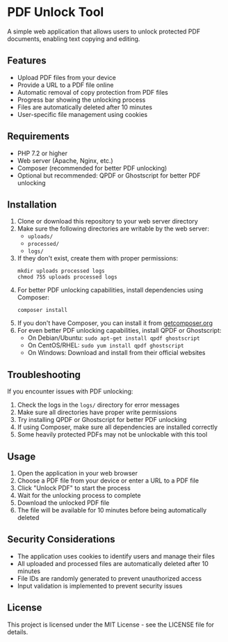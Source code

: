 # PDF Unlock Tool

A simple web application that allows users to unlock protected PDF documents, enabling text copying and editing.

## Features

- Upload PDF files from your device
- Provide a URL to a PDF file online
- Automatic removal of copy protection from PDF files
- Progress bar showing the unlocking process
- Files are automatically deleted after 10 minutes
- User-specific file management using cookies

## Requirements

- PHP 7.2 or higher
- Web server (Apache, Nginx, etc.)
- Composer (recommended for better PDF unlocking)
- Optional but recommended: QPDF or Ghostscript for better PDF unlocking

## Installation

1. Clone or download this repository to your web server directory
2. Make sure the following directories are writable by the web server:
   - `uploads/`
   - `processed/`
   - `logs/`
3. If they don't exist, create them with proper permissions:
   ```
   mkdir uploads processed logs
   chmod 755 uploads processed logs
   ```
4. For better PDF unlocking capabilities, install dependencies using Composer:
   ```
   composer install
   ```
5. If you don't have Composer, you can install it from [getcomposer.org](https://getcomposer.org/)
6. For even better PDF unlocking capabilities, install QPDF or Ghostscript:
   - On Debian/Ubuntu: `sudo apt-get install qpdf ghostscript`
   - On CentOS/RHEL: `sudo yum install qpdf ghostscript`
   - On Windows: Download and install from their official websites

## Troubleshooting

If you encounter issues with PDF unlocking:

1. Check the logs in the `logs/` directory for error messages
2. Make sure all directories have proper write permissions
3. Try installing QPDF or Ghostscript for better PDF unlocking
4. If using Composer, make sure all dependencies are installed correctly
5. Some heavily protected PDFs may not be unlockable with this tool

## Usage

1. Open the application in your web browser
2. Choose a PDF file from your device or enter a URL to a PDF file
3. Click "Unlock PDF" to start the process
4. Wait for the unlocking process to complete
5. Download the unlocked PDF file
6. The file will be available for 10 minutes before being automatically deleted

## Security Considerations

- The application uses cookies to identify users and manage their files
- All uploaded and processed files are automatically deleted after 10 minutes
- File IDs are randomly generated to prevent unauthorized access
- Input validation is implemented to prevent security issues

## License

This project is licensed under the MIT License - see the LICENSE file for details.
